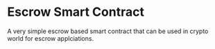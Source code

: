 # Escrow Smart Contract
A very simple escrow based smart contract that can be used in crypto world for escrow applciations.
